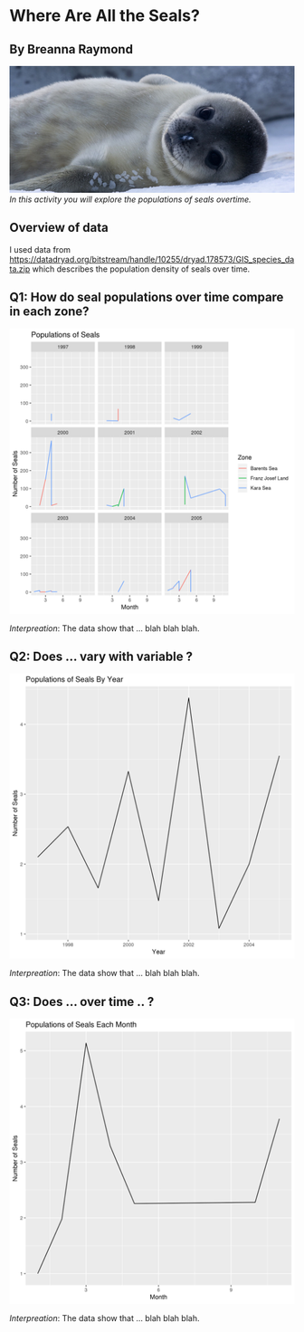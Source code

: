 # Where Are All the Seals? 
## By Breanna Raymond

![](wedell-seal.jpg)
*In this activity you will explore the populations of seals overtime.*

## Overview of data
I used data from https://datadryad.org/bitstream/handle/10255/dryad.178573/GIS_species_data.zip which describes the population density of seals over time.

## Q1: How do seal populations over time compare in each zone?

![](Question1.png)

*Interpreation*: The data show that ... blah blah blah.

## Q2: Does ... vary with variable ?

![](Question2.png)

*Interpreation*: The data show that ... blah blah blah.

## Q3: Does ... over time .. ?

![](Question3.png)

*Interpreation*: The data show that ... blah blah blah.
